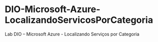 # DIO-Microsoft-Azure-LocalizandoServicosPorCategoria
Lab DIO – Microsoft Azure - Localizando Serviços por Categoria
